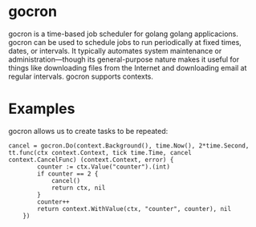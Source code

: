 # gocron

gocron is a time-based job scheduler for golang golang applicacions. gocron can be used to schedule jobs to run periodically at fixed times, dates, or intervals. It typically automates system maintenance or administration—though its general-purpose nature makes it useful for things like downloading files from the Internet and downloading email at regular intervals. gocron supports contexts.

# Examples

gocron allows us to create tasks to be repeated:

```
cancel = gocron.Do(context.Background(), time.Now(), 2*time.Second, tt.func(ctx context.Context, tick time.Time, cancel context.CancelFunc) (context.Context, error) {					
		counter := ctx.Value("counter").(int)
		if counter == 2 {
			cancel()
			return ctx, nil
		}
		counter++
		return context.WithValue(ctx, "counter", counter), nil
	})
```
